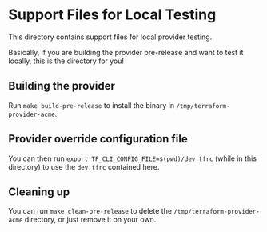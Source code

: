 # Support Files for Local Testing

This directory contains support files for local provider testing.

Basically, if you are building the provider pre-release and want to test it
locally, this is the directory for you!

## Building the provider

Run `make build-pre-release` to install the binary in
`/tmp/terraform-provider-acme`.

## Provider override configuration file

You can then run `export TF_CLI_CONFIG_FILE=$(pwd)/dev.tfrc` (while in this
directory) to use the `dev.tfrc` contained here.

## Cleaning up

You can run `make clean-pre-release` to delete the
`/tmp/terraform-provider-acme` directory, or just remove it on your own.